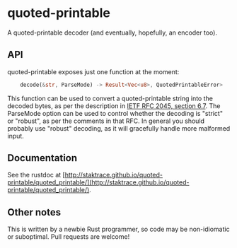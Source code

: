 quoted-printable
===

A quoted-printable decoder (and eventually, hopefully, an encoder too).

API
---
quoted-printable exposes just one function at the moment:

```rust
    decode(&str, ParseMode) -> Result<Vec<u8>, QuotedPrintableError>
```

This function can be used to convert a quoted-printable string into the decoded bytes, as per the description in [IETF RFC 2045, section 6.7](https://tools.ietf.org/html/rfc2045#section-6.7).
The ParseMode option can be used to control whether the decoding is "strict" or "robust", as per the comments in that RFC.
In general you should probably use "robust" decoding, as it will gracefully handle more malformed input.

Documentation
---
See the rustdoc at [http://staktrace.github.io/quoted-printable/quoted_printable/](http://staktrace.github.io/quoted-printable/quoted_printable/).

Other notes
---
This is written by a newbie Rust programmer, so code may be non-idiomatic or suboptimal. Pull requests are welcome!

